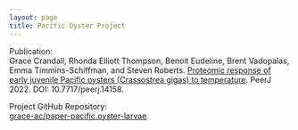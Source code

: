 ```yaml
---
layout: page
title: Pacific Oyster Project
---
```


Publication:       
Grace Crandall, Rhonda Elliott Thompson, Benoit Eudeline, Brent Vadopalas, Emma Timmins-Schiffman, and Steven Roberts. [Proteomic response of early juvenile Pacific oysters (Crassostrea gigas) to temperature](https://peerj.com/articles/14158/). PeerJ 2022. DOI: 10.7717/peerj.14158.


Project GitHub Repository:    
[grace-ac/paper-pacific.oyster-larvae](https://github.com/grace-ac/paper-pacific.oyster-larvae)
